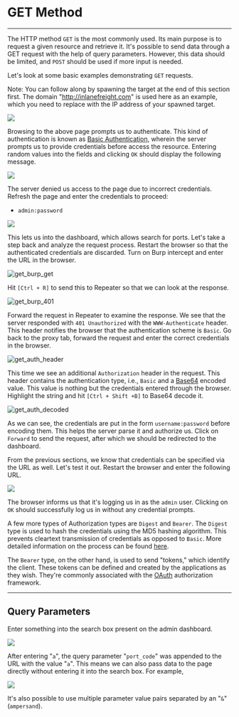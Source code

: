 # GET Method

---

The HTTP method `GET` is the most commonly used. Its main purpose is to request a given resource and retrieve it. It's possible to send data through a GET request with the help of query parameters. However, this data should be limited, and `POST` should be used if more input is needed.

Let's look at some basic examples demonstrating `GET` requests.

Note: You can follow along by spawning the target at the end of this section first. The domain "http://inlanefreight.com" is used here as an example, which you need to replace with the IP address of your spawned target.

 

![](https://academy.hackthebox.com/storage/modules/35/get_auth.png)

Browsing to the above page prompts us to authenticate. This kind of authentication is known as [Basic Authentication](https://en.wikipedia.org/wiki/Basic_access_authentication), wherein the server prompts us to provide credentials before access the resource. Entering random values into the fields and clicking `OK` should display the following message.

 

![](https://academy.hackthebox.com/storage/modules/35/get_unauth.png)

The server denied us access to the page due to incorrect credentials. Refresh the page and enter the credentials to proceed:

-   `admin:password`

 

![](https://academy.hackthebox.com/storage/modules/35/get_dash.png)

This lets us into the dashboard, which allows search for ports. Let's take a step back and analyze the request process. Restart the browser so that the authenticated credentials are discarded. Turn on Burp intercept and enter the URL in the browser.

![get_burp_get](https://academy.hackthebox.com/storage/modules/35/get_burp_get.png)

Hit `[Ctrl + R]` to send this to Repeater so that we can look at the response.

![get_burp_401](https://academy.hackthebox.com/storage/modules/35/get_burp_401.png)

Forward the request in Repeater to examine the response. We see that the server responded with `401 Unauthorized` with the `WWW-Authenticate` header. This header notifies the browser that the authentication scheme is `Basic`. Go back to the proxy tab, forward the request and enter the correct credentials in the browser.

![get_auth_header](https://academy.hackthebox.com/storage/modules/35/get_auth_header.png)

This time we see an additional `Authorization` header in the request. This header contains the authentication type, i.e., `Basic` and a [Base64](https://en.wikipedia.org/wiki/Base64) encoded value. This value is nothing but the credentials entered through the browser. Highlight the string and hit `[Ctrl + Shift +B]` to Base64 decode it.

![get_auth_decoded](https://academy.hackthebox.com/storage/modules/35/get_auth_decoded.png)

As we can see, the credentials are put in the form `username:password` before encoding them. This helps the server parse it and authorize us. Click on `Forward` to send the request, after which we should be redirected to the dashboard.

From the previous sections, we know that credentials can be specified via the URL as well. Let's test it out. Restart the browser and enter the following URL.

 

![](https://academy.hackthebox.com/storage/modules/35/get_url.png)

The browser informs us that it's logging us in as the `admin` user. Clicking on `OK` should successfully log us in without any credential prompts.

A few more types of Authorization types are `Digest` and `Bearer`. The `Digest` type is used to hash the credentials using the MD5 hashing algorithm. This prevents cleartext transmission of credentials as opposed to `Basic`. More detailed information on the process can be found [here](https://tools.ietf.org/html/rfc7616).

The `Bearer` type, on the other hand, is used to send "tokens," which identify the client. These tokens can be defined and created by the applications as they wish. They're commonly associated with the [OAuth](https://tools.ietf.org/html/rfc6749) authorization framework.

---

## Query Parameters

Enter something into the search box present on the admin dashboard.

 

![](https://academy.hackthebox.com/storage/modules/35/get_param.png)

After entering "`a`", the query parameter "`port_code`" was appended to the URL with the value "`a`". This means we can also pass data to the page directly without entering it into the search box. For example,

 

![](https://academy.hackthebox.com/storage/modules/35/get_us.png)

It's also possible to use multiple parameter value pairs separated by an "`&`" (`ampersand`).